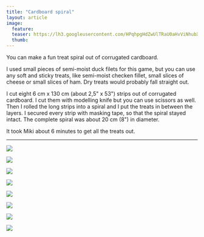 ```yaml
---
title: "Cardboard spiral"
layout: article
image:
  feature:
  teaser: https://lh3.googleusercontent.com/HPqhpgHdZwUlTRaU0aHvViNhubXSq105DfFl2n64YHGbzOswN5r1yI3hbeQDHf7wGBzrkgtonI5XBrRFYRDmMOpyyVr8q8zO1oeKwUpvkiiThpZvNYx03nzCTPhSWVAsj-s9tXT4dzRpCQMzEAEErduCnDOvPrd-C_1F3ld9AkuqTqYknxWgN7bFZyQySAGXYVl06KNj_0TsVNmNXfwqrHb3PJPPWR3uThv7CrEpBSd8ATkS8PtbbXpcH7LZH2dIjaoIzpyH362U6s9byHHEwWptqvQXD3P2hyqYpMp-mGmRNsLzeVQL5-Rt2bUCIfGGeAfa1rICIZNphpMstrG3pPbOTLr6FrRKiHb-xTa9D3oD6KjzncoiIqENKvygz6DIJImSHexW-pab7me2AN2VO0szTN6pe4wyRXLLe5EtlytgidDj7RTMAovFYtyihnVz5ft5tlw8lkfEA2OAIKVniTSil-jQrOMLtSUk0tnjUMZUIov_RH8UgrsdpELdnb1_0-X2SLO559IX1cxrbqHmVtddg0FltWXhHyqyd228caY=w245
  thumb:
---
```


You can make a fun treat spiral out of corrugated cardboard.

I used small pieces of semi-moist duck filets for this game, but you can use any soft and sticky treats, like semi-moist checken fillet, small slices of cheese or small slices of ham. Dry treats would probably fall straight out.

I cut eight 6 cm x 130 cm (about 2,5" x 53") strips out of corrugated cardboard. I cut them with modelling knife but you can use scissors as well. Then I rolled the long strips into a spiral and I put the treats in between the layers. I secured every strip with masking tape, so that the spiral stayed intact. The complete spiral was about 20 cm (8") in diameter.

It took Miki about 6 minutes to get all the treats out.

---

[![](https://lh3.googleusercontent.com/6W7LDsNs7iuVeZTZPIrnFaaC_alianENvmBgtoirIGFXbisxedzJIOrfu27KYQqLoHbpg3IW0LYky_pj3BTiKxSw6Mt7988GSGB94u2Sl0hn1yCv399CdmcmO-R2Pr2HOOMU0ctA2Y-JTEI8_VAsC-7-7sbqkKYwA_dBFXYi-EmDIfrQFvMyWpxuVXB2HRTol98NSsxD9o43RLColYLkkj2DsdJgEhBGsmX7wvdCHGigfkjeiVPulwYcEWrKiMYo874LF2P7Q2f7SU_hUXAp_SqBzlV88_j692p2YWjQfMV9lC3PP0qDVY8ck8mJYtkcczVGQ1wGfSgpQQroYWukiHfZEyedEKdIWfeRkTfXhcYihTzU698OpKnXu3fqmp28twLj70hv6hS84kBIZ-gq-0mn61HbHjW4DFTkrJu54DeN-X0xBniyrvMJLaVbn0kD8Q2XNWXuIZcWyB0lpI6GM_-aq9K-L1u9P0jhsHbOyDgfJyG8OH8VywdR_fdskz1jsdwGdiEUb3C-02PZ1K2D1t4-FGEb8AB_FwEhiXvfMes=w800)](https://lh3.googleusercontent.com/6W7LDsNs7iuVeZTZPIrnFaaC_alianENvmBgtoirIGFXbisxedzJIOrfu27KYQqLoHbpg3IW0LYky_pj3BTiKxSw6Mt7988GSGB94u2Sl0hn1yCv399CdmcmO-R2Pr2HOOMU0ctA2Y-JTEI8_VAsC-7-7sbqkKYwA_dBFXYi-EmDIfrQFvMyWpxuVXB2HRTol98NSsxD9o43RLColYLkkj2DsdJgEhBGsmX7wvdCHGigfkjeiVPulwYcEWrKiMYo874LF2P7Q2f7SU_hUXAp_SqBzlV88_j692p2YWjQfMV9lC3PP0qDVY8ck8mJYtkcczVGQ1wGfSgpQQroYWukiHfZEyedEKdIWfeRkTfXhcYihTzU698OpKnXu3fqmp28twLj70hv6hS84kBIZ-gq-0mn61HbHjW4DFTkrJu54DeN-X0xBniyrvMJLaVbn0kD8Q2XNWXuIZcWyB0lpI6GM_-aq9K-L1u9P0jhsHbOyDgfJyG8OH8VywdR_fdskz1jsdwGdiEUb3C-02PZ1K2D1t4-FGEb8AB_FwEhiXvfMes=s0)

[![](https://lh3.googleusercontent.com/8x-sEX9V7eROwrs-jKKC37TNp_limwuGMs1crB14eZLghGq8ZPkuhmijoBrlQy6Ihgb-dvz1imumNevVqZrTFM4LjXYfOI4ZhPG3_X1dlatDcTu0LEvYZMZMKdglQKm_tsy5MBaRED0enhNwLoDOz6hePrnyVi-8bs7lM4UaLaI9E1npOlZ3PFAqaHoLNaueQxInaPFhSxgyz6NwCRkRJH-3N_bHzhg7iN5zDgJxmUUgEJOSFgwrSj-r4K0pWMCNiD5sOsmjzuDzmG7SiVPkX-hdD9DQ2S1x0v4_W7V3slwJ7I12M4oaZ34X45_uy2n5oi-QgR2mxvO0MZPejBexY692AbYeu5biFigzVCEV7L_c2dt8TnUCR4S5iPDJ-PrlS5hJB_W3YUqgp4KLS-TdcPglGbu8voGyc1NXBgrpbmhJ_DHGnqCxbptKEsbtk1SkiXzvqBMogHWAz7oHYSaSO6IDZ4e2af3JnGHnNvvPSstATI4Ds4PPV75v5Y1Pox_DnjvYF_VfmCdfcV7hBu_NJ2n6WeMhAilJ5oKNOejWx9Y=w800)](https://lh3.googleusercontent.com/8x-sEX9V7eROwrs-jKKC37TNp_limwuGMs1crB14eZLghGq8ZPkuhmijoBrlQy6Ihgb-dvz1imumNevVqZrTFM4LjXYfOI4ZhPG3_X1dlatDcTu0LEvYZMZMKdglQKm_tsy5MBaRED0enhNwLoDOz6hePrnyVi-8bs7lM4UaLaI9E1npOlZ3PFAqaHoLNaueQxInaPFhSxgyz6NwCRkRJH-3N_bHzhg7iN5zDgJxmUUgEJOSFgwrSj-r4K0pWMCNiD5sOsmjzuDzmG7SiVPkX-hdD9DQ2S1x0v4_W7V3slwJ7I12M4oaZ34X45_uy2n5oi-QgR2mxvO0MZPejBexY692AbYeu5biFigzVCEV7L_c2dt8TnUCR4S5iPDJ-PrlS5hJB_W3YUqgp4KLS-TdcPglGbu8voGyc1NXBgrpbmhJ_DHGnqCxbptKEsbtk1SkiXzvqBMogHWAz7oHYSaSO6IDZ4e2af3JnGHnNvvPSstATI4Ds4PPV75v5Y1Pox_DnjvYF_VfmCdfcV7hBu_NJ2n6WeMhAilJ5oKNOejWx9Y=s0)

[![](https://lh3.googleusercontent.com/2WTKG-CkiHUfQ4-W-zScUA2_a2zTCfBkIr6Rrh-KVU3K5OacyAAXuWwLaf7iX4bJLGlezF5hsYEe271PWvYRZHXOh5c7EAgqYKpaZgJQIWXzy0bzbVcMa--MwvPhn0mk0E7tr2dAzLCn4Cr6oSuZsZsldteIUCsE52t1FXs1TWS9REzH8nrum9kWqdsz7llMLk0DwGyYKV1bRxuoRUNkHIWdGteZtVqwMvuoIKzPSGqNrMMi_8q7pn1wjNZxysZQYeph4cY95PofvFgtBulpb64JQ2PP9ul-piG0DQeZwIQarDqTlDhE9jW-GelvkH41GvXgyk3yZp5F4gjMyjTItfcg9Z1J0ENvHX1agmjYoxTfN4oUUazopqc6NBiS8R37EL4OD56_4wv0jd4ECf9w1dKKix-ulPaSqCgNJArWIz6aOy2RoEI2Ij_W-lrtgdUkkgnJJYlQgTzgCHZYGjKOsZxUg0neN7ZA5g0Gv6T2oJF3RwBXRNyKI_k82QHQHCfiqgtE5-j1Xi3pKZG26qh3FXwIT2QRXNyiQPFKehWuRQk=w800)](https://lh3.googleusercontent.com/2WTKG-CkiHUfQ4-W-zScUA2_a2zTCfBkIr6Rrh-KVU3K5OacyAAXuWwLaf7iX4bJLGlezF5hsYEe271PWvYRZHXOh5c7EAgqYKpaZgJQIWXzy0bzbVcMa--MwvPhn0mk0E7tr2dAzLCn4Cr6oSuZsZsldteIUCsE52t1FXs1TWS9REzH8nrum9kWqdsz7llMLk0DwGyYKV1bRxuoRUNkHIWdGteZtVqwMvuoIKzPSGqNrMMi_8q7pn1wjNZxysZQYeph4cY95PofvFgtBulpb64JQ2PP9ul-piG0DQeZwIQarDqTlDhE9jW-GelvkH41GvXgyk3yZp5F4gjMyjTItfcg9Z1J0ENvHX1agmjYoxTfN4oUUazopqc6NBiS8R37EL4OD56_4wv0jd4ECf9w1dKKix-ulPaSqCgNJArWIz6aOy2RoEI2Ij_W-lrtgdUkkgnJJYlQgTzgCHZYGjKOsZxUg0neN7ZA5g0Gv6T2oJF3RwBXRNyKI_k82QHQHCfiqgtE5-j1Xi3pKZG26qh3FXwIT2QRXNyiQPFKehWuRQk=s0)

[![](https://lh3.googleusercontent.com/hwNs05MDRHuRKB1TGXSNFL7-deRfa7BsNmkENYyVmio96qJNCcM0y3gTaphKBY5eW4364FAYxgnKDD7s6hTkBlVOhWUkuAFquNFjpPTwBAFPCCR0ls7L9uQ4_b-MA2Wo-Ogw-xKLnUeHk6-k8cqwoo4pgN4lq57BsQ9UGPC5154VzHUkMTchUr2qPqR09T_IJqIezvZgt53dT9ISOepXJGrlxLU3qgNJQBbehCaGWSs4XBS2m0Vxt-QVmdFagylCz13BnKC-x-3eJHLDj_a0MMML7vPXkQdoDY511gqM9cyUU2o_yOtVBuZKIg4RSOyWlx_BuCZD2Prf7Mod3_tANAmJh3jrrOKZsIfNB7zPs_0YIKufsykS3BWaEPGEGwSGCi9j8Syo7K8_TAwGOcyO4YTF1SG_FXGL1ZF2ugVY9aasOy3LN0zsE4NYb-zWKPawMbZxlXoNlUBPH-VKjwMtPVBO1YPlhDguZG4eneu5DfJR6Oj0daqPXuucLoFiK3E91idGgyyJJH2-TIQafVf2fVzJm1wzqyouaksgxPQjnY8=w800)](https://lh3.googleusercontent.com/hwNs05MDRHuRKB1TGXSNFL7-deRfa7BsNmkENYyVmio96qJNCcM0y3gTaphKBY5eW4364FAYxgnKDD7s6hTkBlVOhWUkuAFquNFjpPTwBAFPCCR0ls7L9uQ4_b-MA2Wo-Ogw-xKLnUeHk6-k8cqwoo4pgN4lq57BsQ9UGPC5154VzHUkMTchUr2qPqR09T_IJqIezvZgt53dT9ISOepXJGrlxLU3qgNJQBbehCaGWSs4XBS2m0Vxt-QVmdFagylCz13BnKC-x-3eJHLDj_a0MMML7vPXkQdoDY511gqM9cyUU2o_yOtVBuZKIg4RSOyWlx_BuCZD2Prf7Mod3_tANAmJh3jrrOKZsIfNB7zPs_0YIKufsykS3BWaEPGEGwSGCi9j8Syo7K8_TAwGOcyO4YTF1SG_FXGL1ZF2ugVY9aasOy3LN0zsE4NYb-zWKPawMbZxlXoNlUBPH-VKjwMtPVBO1YPlhDguZG4eneu5DfJR6Oj0daqPXuucLoFiK3E91idGgyyJJH2-TIQafVf2fVzJm1wzqyouaksgxPQjnY8=s0)

[![](https://lh3.googleusercontent.com/_nyMK9OrcsT0iKDLbsAKOmU8zLlmh0NIgCGu2NspSNDlfJbhqcXvIOfxL_60Hm0F07SLwu6o0DR-E_2yDVwbIW0twCvrXZvswcXgwcYhlQIvMdoau27uRGMCXkTb8fmENKg1WfUyq70mSXzajK3P971qtLYApU0PcCxIjSLr8-R4b3xmJ5HXRgI1LoD2Bbn0PkUwVvfmNDIHpgLkhQr-EFCaMOKc-eEJQgIFszpiwuV8aa0EsSDeZinV3yOglJAEkiyecdDmBzcHwbJzPMta3IN30gTtHziiznXLZNtRKspb1g6iDKreZPHe7j1KRw_Z8rBwf_WbRZ0mmSifzRN5EEbK9fAVde6lCYERdXdKxD3PFzdTKHcdicAv18wo3I9BD3cHVSTHaf00Pnh-DAXxcta3wqhSvGXLKEHHW4s0M1QCdXj0uQ81q6K-_MrsC93xuL7lzVFfsNc-LQpUZ3RsaQSfMM2TzI9o3rcaksOgbCu9JZcFP10ADEIb9I_Ntbrdo2MH56EvEtsbFWYtsqGrHkfFJLvkTex7PBisBm3X93I=w800)](https://lh3.googleusercontent.com/_nyMK9OrcsT0iKDLbsAKOmU8zLlmh0NIgCGu2NspSNDlfJbhqcXvIOfxL_60Hm0F07SLwu6o0DR-E_2yDVwbIW0twCvrXZvswcXgwcYhlQIvMdoau27uRGMCXkTb8fmENKg1WfUyq70mSXzajK3P971qtLYApU0PcCxIjSLr8-R4b3xmJ5HXRgI1LoD2Bbn0PkUwVvfmNDIHpgLkhQr-EFCaMOKc-eEJQgIFszpiwuV8aa0EsSDeZinV3yOglJAEkiyecdDmBzcHwbJzPMta3IN30gTtHziiznXLZNtRKspb1g6iDKreZPHe7j1KRw_Z8rBwf_WbRZ0mmSifzRN5EEbK9fAVde6lCYERdXdKxD3PFzdTKHcdicAv18wo3I9BD3cHVSTHaf00Pnh-DAXxcta3wqhSvGXLKEHHW4s0M1QCdXj0uQ81q6K-_MrsC93xuL7lzVFfsNc-LQpUZ3RsaQSfMM2TzI9o3rcaksOgbCu9JZcFP10ADEIb9I_Ntbrdo2MH56EvEtsbFWYtsqGrHkfFJLvkTex7PBisBm3X93I=s0)

[![](https://lh3.googleusercontent.com/ZHiTlYqTe2YWAkqpzs2wYaSb9rEmkyStGpd8lm_YIE1WGiMuZik6L_awg4DSUombE5AMmEU1N2YFnJ6pJDTl1ee-A0ZQFcFU4evTuQRBkYq0NR93A_byho7MXnNE1M5hYsTVgFx1mshCUMc8Kks2oqH5gLemm5EdsUQPbzH_j8O-kxvp5i4viskJPDvp-2FqDyvbvF2tx5D6-yH4yuYXNo1oCLqIDKlXiPRdE4KS8c5An9MAipRxqKYxiuziMbBT0NRmB0VDi9K42F3btzYsRHfUZOn_mVUrYbhoU8uv9cRjjCGMEX2-J1S2fPKOKHBp2dtPqy2gfyMAm5rldm4uNdOqz80Xo5Mpu-vZMrKUakaX5jKc4ytjC591E4iFf2N8yP9l0AT8gghXqlDIuQB0KZKy9Om5zhZ44uq5nd3_CrO3yi374oUp_qZmuN19ixwVft6DtKrqYDBtyWLHvaVysGdo2p8AnqVs1DaeVea61R2mYgHWZ3yccPBYL5F1nZXGKwz6nkaBaO0fktCS4nVGL2TbjUMkj4UcFxh49JNKeGA=w800)](https://lh3.googleusercontent.com/ZHiTlYqTe2YWAkqpzs2wYaSb9rEmkyStGpd8lm_YIE1WGiMuZik6L_awg4DSUombE5AMmEU1N2YFnJ6pJDTl1ee-A0ZQFcFU4evTuQRBkYq0NR93A_byho7MXnNE1M5hYsTVgFx1mshCUMc8Kks2oqH5gLemm5EdsUQPbzH_j8O-kxvp5i4viskJPDvp-2FqDyvbvF2tx5D6-yH4yuYXNo1oCLqIDKlXiPRdE4KS8c5An9MAipRxqKYxiuziMbBT0NRmB0VDi9K42F3btzYsRHfUZOn_mVUrYbhoU8uv9cRjjCGMEX2-J1S2fPKOKHBp2dtPqy2gfyMAm5rldm4uNdOqz80Xo5Mpu-vZMrKUakaX5jKc4ytjC591E4iFf2N8yP9l0AT8gghXqlDIuQB0KZKy9Om5zhZ44uq5nd3_CrO3yi374oUp_qZmuN19ixwVft6DtKrqYDBtyWLHvaVysGdo2p8AnqVs1DaeVea61R2mYgHWZ3yccPBYL5F1nZXGKwz6nkaBaO0fktCS4nVGL2TbjUMkj4UcFxh49JNKeGA=s0)

[![](https://lh3.googleusercontent.com/GTw_BlNeTEAMdYYVT5DEBCSNLo7V6xUFqTyGdmSsvToppOxFVCTJmGhs7N3YpMKzcS8oq5O20tCdZSZ83etmQsc2kpOTJ0vpcrfi7LDtlpye6PNOP4jclLoSZHQqi03gpBeZyIWwrTydOZOvxSW4tJdI6KmR7ZWuaWU5iEHkv_ueZcxgXP2dqyiVbJyDGRnVIdcH23p-g2S33DG9h8PCFok4MMjBsJxF4fkKhapXesvq7XsUrvVs7SenwCzu2wYCEv5asHLtuVmF5SevA0cHaFgFxQRilQ1F3IEF2NTbs0Y5afPU2rID83dRba-U_8MQkDQfxs4thsk08fkxcp-fj2CCkVgod7trcstxQAEv2VQUfUBbWBk5fu0jxEnt6OvhsXOS6uGXeBEqvmVwhxbK7sI-qkoezDziTBws3D8yJyAncOjBd3-MsBXzIxq1LdHRrq8-TpDelWrsJNKMp_Q-gJg5ut7O34sbSFoxU2p0Wmi83MeaCUP1gJ6JTUIEgZvd56ZaZ9X2RXs6nq-8ANcd1NnT2UJXFvk1YrRdEmflf9M=w800)](https://lh3.googleusercontent.com/GTw_BlNeTEAMdYYVT5DEBCSNLo7V6xUFqTyGdmSsvToppOxFVCTJmGhs7N3YpMKzcS8oq5O20tCdZSZ83etmQsc2kpOTJ0vpcrfi7LDtlpye6PNOP4jclLoSZHQqi03gpBeZyIWwrTydOZOvxSW4tJdI6KmR7ZWuaWU5iEHkv_ueZcxgXP2dqyiVbJyDGRnVIdcH23p-g2S33DG9h8PCFok4MMjBsJxF4fkKhapXesvq7XsUrvVs7SenwCzu2wYCEv5asHLtuVmF5SevA0cHaFgFxQRilQ1F3IEF2NTbs0Y5afPU2rID83dRba-U_8MQkDQfxs4thsk08fkxcp-fj2CCkVgod7trcstxQAEv2VQUfUBbWBk5fu0jxEnt6OvhsXOS6uGXeBEqvmVwhxbK7sI-qkoezDziTBws3D8yJyAncOjBd3-MsBXzIxq1LdHRrq8-TpDelWrsJNKMp_Q-gJg5ut7O34sbSFoxU2p0Wmi83MeaCUP1gJ6JTUIEgZvd56ZaZ9X2RXs6nq-8ANcd1NnT2UJXFvk1YrRdEmflf9M=s0)

[![](https://lh3.googleusercontent.com/_5Iva3iR5BosxZVO7eEaKXkxi4PBgDES1FAc2IcrrIXqxAhEXyUgHEwX4__Qw80yqZaNXtjgjHFJbKD4PStIwbG_3WvGRk4cMebHnz8g8h52SM26fvnRFWXIbuNR17bcd8nf1tcKZ59zfXxSHxTDWF7itw9dYCQ1SIAONMc1RBEZDLfeQE5uW8rGBXwnS6sW4OwMMLU1fj3cvV_Q16TsI9JIL2Vd_lY9QGhHy8iuuc8-ZoNxwXWoHG8mm8lT8h42HElhWmQLOYe5U35ySjdkmWyu1cIvWs6zHPCsG4DAxS8A6AygjSfR8skNx1Y7he_3na1YCFxfbATIbZrrfKkBRDKIjZJLjtUvLZXVaaRN2kI-Y2MALm88EXYtUEPKbcv9j9X4pZsOXMrxJNrWUO8oqVIb4J9wsaiVAPisToT9A4BhnG69Z43A02tF27irz7mjvToljlKxABB6eIUqSrlcFGguRVIEFeXb6iPt3yNloU5PZCkLpiZ3EkDM-1Ux_hN8xphwlyXoLDy7q4j_XKnd_b2k_cEzwhIodkjsyDmNMlo=w800)](https://lh3.googleusercontent.com/_5Iva3iR5BosxZVO7eEaKXkxi4PBgDES1FAc2IcrrIXqxAhEXyUgHEwX4__Qw80yqZaNXtjgjHFJbKD4PStIwbG_3WvGRk4cMebHnz8g8h52SM26fvnRFWXIbuNR17bcd8nf1tcKZ59zfXxSHxTDWF7itw9dYCQ1SIAONMc1RBEZDLfeQE5uW8rGBXwnS6sW4OwMMLU1fj3cvV_Q16TsI9JIL2Vd_lY9QGhHy8iuuc8-ZoNxwXWoHG8mm8lT8h42HElhWmQLOYe5U35ySjdkmWyu1cIvWs6zHPCsG4DAxS8A6AygjSfR8skNx1Y7he_3na1YCFxfbATIbZrrfKkBRDKIjZJLjtUvLZXVaaRN2kI-Y2MALm88EXYtUEPKbcv9j9X4pZsOXMrxJNrWUO8oqVIb4J9wsaiVAPisToT9A4BhnG69Z43A02tF27irz7mjvToljlKxABB6eIUqSrlcFGguRVIEFeXb6iPt3yNloU5PZCkLpiZ3EkDM-1Ux_hN8xphwlyXoLDy7q4j_XKnd_b2k_cEzwhIodkjsyDmNMlo=s0)
